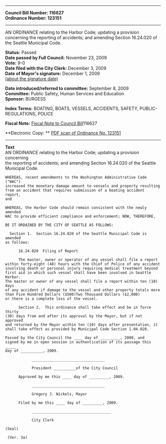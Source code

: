 * * * * *  
  
**Council Bill Number: [](#h0)[](#h2)116627**   
**Ordinance Number: 123151**  
  
* * * * *  
  
AN ORDINANCE relating to the Harbor Code; updating a provision concerning the reporting of accidents; and amending Section 16.24.020 of the Seattle Municipal Code.  
  
**Status:** Passed   
**Date passed by Full Council:** November 23, 2009   
**Vote:** 9-0   
**Date filed with the City Clerk:** December 3, 2009   
**Date of Mayor's signature:** December 1, 2009   
[(about the signature date)](/~public/approvaldate.htm)   
  
  
**Date introduced/referred to committee:** September 8, 2009   
**Committee:** Public Safety, Human Services and Education   
**Sponsor:** BURGESS   
  
**Index Terms:** BOATING, BOATS, VESSELS, ACCIDENTS, SAFETY, PUBLIC-REGULATIONS, POLICE  
  
**Fiscal Note:** [Fiscal Note to Council Bill](http://clerk.seattle.gov/~public/fnote/116627.htm)[](#h1)[](#h3)116627  
  
**Electronic Copy: ** [PDF scan of Ordinance No. 123151](/~archives/Ordinances/Ord_123151.pdf)  
  
* * * * *  
  
**Text**  
    AN ORDINANCE relating to the Harbor Code; updating a provision concerning  
    the reporting of accidents; and amending Section 16.24.020 of the Seattle  
    Municipal Code.  
  
    WHEREAS, recent amendments to the Washington Administrative Code ("WAC")  
    increased the monetary damage amount to vessels and property resulting  
    from an accident that requires submission of a boating accident report,  
    and  
  
    WHEREAS, the Harbor Code should remain consistent with the newly amended  
    WAC to provide efficient compliance and enforcement; NOW, THEREFORE,  
  
    BE IT ORDAINED BY THE CITY OF SEATTLE AS FOLLOWS:  
  
      Section 1.  Section 16.24.020 of the Seattle Municipal Code is amended  
    as follows:  
  
          16.24.020  Filing of Report  
  
          The master, owner or operator of any vessel shall file a report  
    within forty-eight (48) hours with the Chief of Police of any accident  
    involving death or personal injury requiring medical treatment beyond  
    first aid in which such vessel shall have been involved in Seattle Harbor.  
    The master or owner of any vessel shall file a report within ten (10) days  
    of any accident if damage to the vessel and other property totals more  
    than Five Hundred Dollars ($500)Two Thousand Dollars ($2,000)  
    or there is a complete loss of the vessel.  
  
          Section 2.  This ordinance shall take effect and be in force thirty  
    (30) days from and after its approval by the Mayor, but if not approved  
    and returned by the Mayor within ten (10) days after presentation, it  
    shall take effect as provided by Municipal Code Section 1.04.020.  
  
    Passed by the City Council the ____ day of _________, 2009, and  
    signed by me in open session in authentication of its passage this _____  
    day of __________, 2009.  
  
                _________________________________  
  
                President __________of the City Council  
  
          Approved by me this ____ day of _________, 2009.  
  
                _________________________________  
  
                Gregory J. Nickels, Mayor  
  
          Filed by me this ____ day of _________, 2009.  
  
                ____________________________________  
  
                City Clerk  
  
    (Seal)  
  
     (Ver. 3a)  

